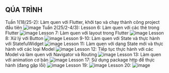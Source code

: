## QÚA TRÌNH

Tuần 1(18/25-2): Làm quen với Flutter, khởi tạo và chạy thành công project đầu tiên
![image](https://user-images.githubusercontent.com/62578181/156389117-2ca92edb-e4fa-4e07-bf96-431c6046f8a3.png)
Tuần 2(25/2-4/3):
Lesson 6: Làm quen với các thẻ trong Flutter
![image](https://user-images.githubusercontent.com/62578181/156601576-1b10777f-2d9c-4464-a755-36f51330c5c6.png)
Lesson 7: Làm quen với layout trong Flutter
![image](https://user-images.githubusercontent.com/62578181/156602291-2018e5f6-434e-497a-8462-e5a980ffa551.png)
Lesson 8: Xử lý với Button
![image](https://user-images.githubusercontent.com/62578181/156602492-560351d1-2cb6-4b30-aa8b-920e83d2dab4.png)
Lesson 9-10: Làm quen với State và thực hành với StatefulWidget
![image](https://user-images.githubusercontent.com/62578181/156603034-23bf2e7e-2463-4090-b366-ddfa18bfc88f.png)
Lesson 11: Làm quen với dạng State mới và thực hành với các loại Model
![image](https://user-images.githubusercontent.com/62578181/157042060-2b519aba-ff4e-4c11-9475-ce704dcab742.png)
Lesson 12: Tiếp tục thực hành với các Model và làm quen với Navigator và Routing
![image](https://user-images.githubusercontent.com/62578181/157065270-7fb98d03-4502-4bda-b5f5-b3ddb234bacf.png)
Lesson 13: Làm quen với animation cơ bản
![image](https://user-images.githubusercontent.com/62578181/157254931-94ef9cc8-784e-4d19-81fd-a546819c93b2.png)
Lesson 17: Sử dụng package http để thực hành (đang gặp lỗi)
![image](https://user-images.githubusercontent.com/62578181/157796572-004ebcf6-b23d-40cf-861e-adc7cc45da54.png)
Lesson 19:
![image](https://user-images.githubusercontent.com/62578181/157807989-4923e5e8-78f5-4a2a-8284-a287359b8475.png)
Lesson 20:
![image](https://user-images.githubusercontent.com/62578181/157808895-a0ef5c0e-2e03-4934-b205-97c1a0c5f6b1.png)
